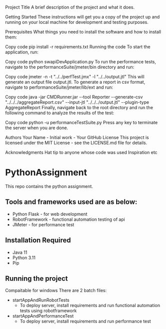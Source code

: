 Project Title
A brief description of the project and what it does.

Getting Started
These instructions will get you a copy of the project up and running on your local machine for development and testing purposes.

Prerequisites
What things you need to install the software and how to install them:

Copy code
pip install -r requirements.txt
Running the code
To start the application, run:

Copy code
python swapiDevApplication.py
To run the performance tests, navigate to the performanceSuite/jmeter/bin directory and run:

Copy code
jmeter -n -t "../../perfTest.jmx" -l "../../output.jtl"
This will generate an output file output.jtl. To generate a report in csv format, navigate to performanceSuite/jmeter/lib/ext and run:

Copy code
java -jar CMDRunner.jar --tool Reporter --generate-csv "../../../aggregateReport.csv" --input-jtl "../../../output.jtl" --plugin-type AggregateReport
Finally, navigate back to the root directory and run the following command to analyze the results of the test:

Copy code
python -u performanceTestSuite.py
Press any key to terminate the server when you are done.

Authors
Your Name - Initial work - Your GitHub
License
This project is licensed under the MIT License - see the LICENSE.md file for details.

Acknowledgments
Hat tip to anyone whose code was used
Inspiration
etc
# PythonAssignment
This repo contains the python assignment. 

## Tools and frameworks used are as below:
- Python Flask - for web development
- RobotFramework - functional automation testing of api
- JMeter - for performance test

## Installation Required
- Java 11
- Python 3.11
- Pip

## Running the project
Compaitable for windows
There are 2 batch files:
- startAppAndRunRobotTests
  * To deploy server, install requirements and run functional automation tests using robotframework
- startAppAndPerformanceTest
  * To deploy server, install requirements and run performance test
